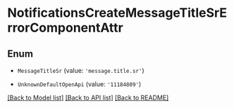 # NotificationsCreateMessageTitleSrErrorComponentAttr


## Enum

* `MessageTitleSr` (value: `'message.title.sr'`)

* `UnknownDefaultOpenApi` (value: `'11184809'`)

[[Back to Model list]](../README.md#documentation-for-models) [[Back to API list]](../README.md#documentation-for-api-endpoints) [[Back to README]](../README.md)

